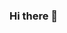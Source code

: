 ### Hi there 👋

<!--
**Akshay1112000/Akshay1112000** is a ✨ _special_ ✨ repository because its `README.md` (this file) appears on your GitHub profile.

Library used
selenium web driver
Browser crome
Maven 
TestNg version
Eclipse IDE
Language JAVA 
-->
